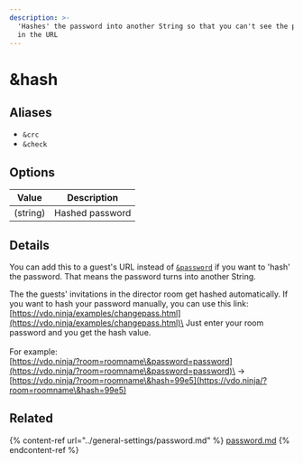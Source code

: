 ```yaml
---
description: >-
  'Hashes' the password into another String so that you can't see the password
  in the URL
---
```


# \&hash

## Aliases

* `&crc`
* `&check`

## Options

| Value    | Description     |
| -------- | --------------- |
| (string) | Hashed password |

## Details

You can add this to a guest's URL instead of [`&password`](../general-settings/password.md) if you want to 'hash' the password. That means the password turns into another String.

The the guests' invitations in the director room get hashed automatically. If you want to hash your password manually, you can use this link:\
[https://vdo.ninja/examples/changepass.html](https://vdo.ninja/examples/changepass.html)\
Just enter your room password and you get the hash value.\
\
For example:\
[https://vdo.ninja/?room=roomname\&password=password](https://vdo.ninja/?room=roomname\&password=password)\
\->\
[https://vdo.ninja/?room=roomname\&hash=99e5](https://vdo.ninja/?room=roomname\&hash=99e5)

## Related

{% content-ref url="../general-settings/password.md" %}
[password.md](../general-settings/password.md)
{% endcontent-ref %}
